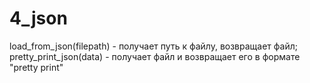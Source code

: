# 4_json

load_from_json(filepath) - получает путь к файлу,  возвращает файл;
pretty_print_json(data) - получает файл и возвращает его в  формате "pretty print"
